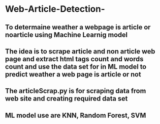 # Web-Article-Detection-
## To determaine weather a webpage is article or noarticle using Machine Learnig model 
## The idea is to scrape article and non article web page and extract html tags count and words count and use the data set for in ML model to predict weather a web page is article or not
## The articleScrap.py is for scraping data from web site and creating required data set
## ML model use are KNN, Random Forest, SVM
